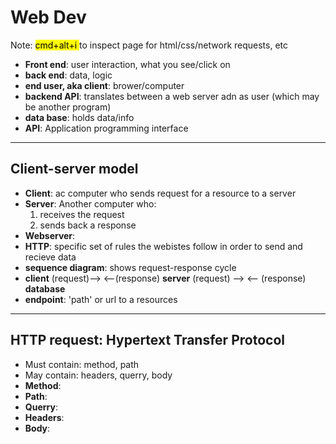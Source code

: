 # Web Dev
Note: <mark> cmd+alt+i </mark>to inspect page for html/css/network requests, etc
- **Front end**: user interaction, what you see/click on
- **back end**: data, logic
- **end user, aka client**: brower/computer
- **backend API**: translates between a web server adn as user (which may be another program)
- **data base**: holds data/info
- **API**: Application programming interface
---
## Client-server model
- **Client**: ac computer who sends request for a resource to a server  
- **Server**: Another computer who:
   1. receives the request 
   2. sends back a response
- **Webserver**:
- **HTTP**: specific set of rules the webistes follow in order to send and recieve data
- **sequence diagram**: shows request-response cycle
- **client** (request)--> <--(response) **server** (request) --> <-- (response) **database**
- **endpoint**: 'path' or url to a resources
---

## HTTP request: Hypertext Transfer Protocol
- Must contain: method, path
- May contain: headers, querry, body
- **Method**:
- **Path**:
- **Querry**:
- **Headers**:
- **Body**:


